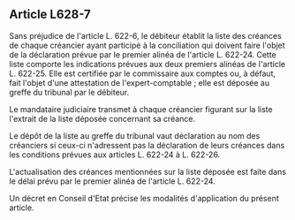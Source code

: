 Article L628-7
----
Sans préjudice de l'article L. 622-6, le débiteur établit la liste des créances
de chaque créancier ayant participé à la conciliation qui doivent faire l'objet
de la déclaration prévue par le premier alinéa de l'article L. 622-24. Cette
liste comporte les indications prévues aux deux premiers alinéas de l'article L.
622-25. Elle est certifiée par le commissaire aux comptes ou, à défaut, fait
l'objet d'une attestation de l'expert-comptable ; elle est déposée au greffe du
tribunal par le débiteur.

Le mandataire judiciaire transmet à chaque créancier figurant sur la liste
l'extrait de la liste déposée concernant sa créance.

Le dépôt de la liste au greffe du tribunal vaut déclaration au nom des
créanciers si ceux-ci n'adressent pas la déclaration de leurs créances dans les
conditions prévues aux articles L. 622-24 à L. 622-26.

L'actualisation des créances mentionnées sur la liste déposée est faite dans le
délai prévu par le premier alinéa de l'article L. 622-24.

Un décret en Conseil d'Etat précise les modalités d'application du présent
article.
